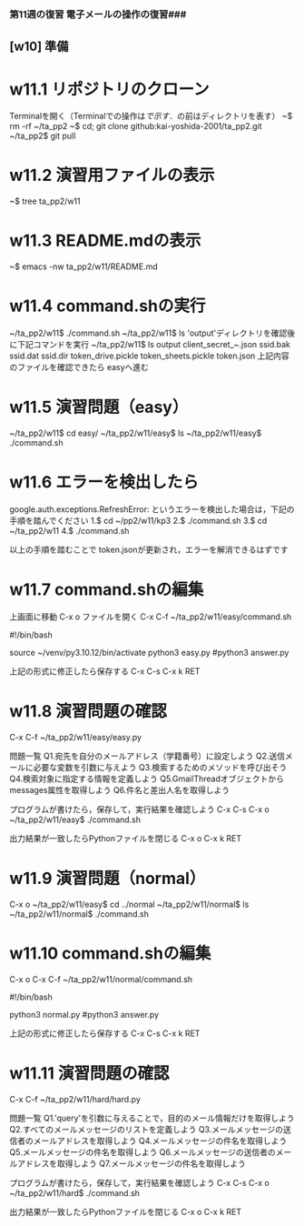 ### 第11週の復習 電子メールの操作の復習###

## [w10] 準備 ##

# w11.1 リポジトリのクローン
Terminalを開く（Terminalでの操作は$で示す．$の前はディレクトリを表す）
~$ rm -rf ~/ta_pp2
~$ cd; git clone github:kai-yoshida-2001/ta_pp2.git
~/ta_pp2$ git pull

# w11.2 演習用ファイルの表示
~$ tree ta_pp2/w11

# w11.3 README.mdの表示
~$ emacs -nw ta_pp2/w11/README.md

# w11.4 command.shの実行
~/ta_pp2/w11$ ./command.sh
~/ta_pp2/w11$ ls
'output'ディレクトリを確認後に下記コマンドを実行
~/ta_pp2/w11$ ls output
	client_secret_~.json
	ssid.bak
	ssid.dat
	ssid.dir
	token_drive.pickle
	token_sheets.pickle
	token.json
上記内容のファイルを確認できたら
easyへ進む

# w11.5 演習問題（easy）
~/ta_pp2/w11$ cd easy/
~/ta_pp2/w11/easy$ ls
~/ta_pp2/w11/easy$ ./command.sh

# w11.6 エラーを検出したら
google.auth.exceptions.RefreshError:
というエラーを検出した場合は，下記の手順を踏んでください
1.$ cd ~/pp2/w11/kp3
2.$ ./command.sh
3.$ cd ~/ta_pp2/w11
4.$ ./command.sh

以上の手順を踏むことで
token.jsonが更新され，エラーを解消できるはずです

# w11.7 command.shの編集
上画面に移動
C-x o
ファイルを開く
C-x C-f ~/ta_pp2/w11/easy/command.sh

#!/bin/bash

source ~/venv/py3.10.12/bin/activate
python3 easy.py
#python3 answer.py

上記の形式に修正したら保存する
C-x C-s
C-x k RET

# w11.8 演習問題の確認
C-x C-f ~/ta_pp2/w11/easy/easy.py

問題一覧
Q1.宛先を自分のメールアドレス（学籍番号）に設定しよう
Q2.送信メールに必要な変数を引数に与えよう
Q3.検索するためのメソッドを呼び出そう
Q4.検索対象に指定する情報を定義しよう
Q5.GmailThreadオブジェクトからmessages属性を取得しよう
Q6.件名と差出人名を取得しよう

プログラムが書けたら，保存して，実行結果を確認しよう
C-x C-s
C-x o 
~/ta_pp2/w11/easy$ ./command.sh

出力結果が一致したらPythonファイルを閉じる
C-x o
C-x k RET

# w11.9 演習問題（normal）
C-x o
~/ta_pp2/w11/easy$ cd ../normal
~/ta_pp2/w11/normal$ ls
~/ta_pp2/w11/normal$ ./command.sh

# w11.10 command.shの編集
C-x o
C-x C-f ~/ta_pp2/w11/normal/command.sh

#!/bin/bash

python3 normal.py
#python3 answer.py

上記の形式に修正したら保存する
C-x C-s
C-x k RET

# w11.11 演習問題の確認
C-x C-f ~/ta_pp2/w11/hard/hard.py

問題一覧
Q1.'query'を引数に与えることで，目的のメール情報だけを取得しよう
Q2.すべてのメールメッセージのリストを定義しよう
Q3.メールメッセージの送信者のメールアドレスを取得しよう
Q4.メールメッセージの件名を取得しよう
Q5.メールメッセージの件名を取得しよう
Q6.メールメッセージの送信者のメールアドレスを取得しよう
Q7.メールメッセージの件名を取得しよう

プログラムが書けたら，保存して，実行結果を確認しよう
C-x C-s
C-x o 
~/ta_pp2/w11/hard$ ./command.sh

出力結果が一致したらPythonファイルを閉じる
C-x o
C-x k RET
